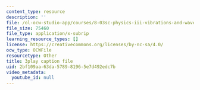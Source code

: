 ```yaml
---
content_type: resource
description: ''
file: /ol-ocw-studio-app/courses/8-03sc-physics-iii-vibrations-and-waves-fall-2016/2bf109aa63da578981965e7d492edc7b_SnNmbVH5DAM.vtt
file_size: 75460
file_type: application/x-subrip
learning_resource_types: []
license: https://creativecommons.org/licenses/by-nc-sa/4.0/
ocw_type: OCWFile
resourcetype: Other
title: 3play caption file
uid: 2bf109aa-63da-5789-8196-5e7d492edc7b
video_metadata:
  youtube_id: null
---
```

